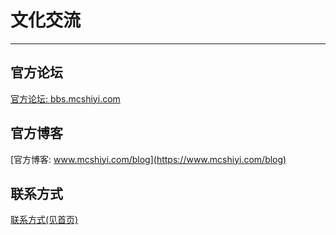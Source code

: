 # 文化交流

-----

## 官方论坛

[官方论坛: bbs.mcshiyi.com](https://bbs.mcshiyi.com)

## 官方博客
[官方博客: www.mcshiyi.com/blog](https://www.mcshiyi.com/blog)

## 联系方式
[联系方式(见首页)](/README.md)